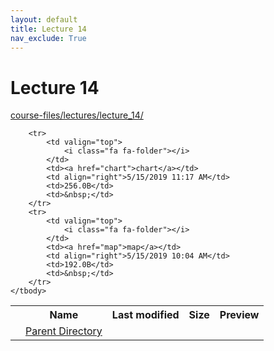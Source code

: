 ```yaml
---
layout: default
title: Lecture 14
nav_exclude: True
---
```


# Lecture 14

[course-files/lectures/lecture_14/](.)

<table class="tbl-files">
    <tbody>
        <tr>
            <th valign="top"></th>
            <th>Name</th>
            <th>Last modified</th>
            <th>Size</th>
            <th>Preview</th>
        </tr>
        <tr>
            <td valign="top">
                <i class="fa fa-folder-open"></i>
            </td>
            <td><a href="../">Parent Directory</a></td>
            <td>&nbsp;</td>
            <td>&nbsp;</td>
            <td>&nbsp;</td>
        </tr>

        <tr>
            <td valign="top">
                <i class="fa fa-folder"></i>
            </td>
            <td><a href="chart">chart</a></td>
            <td align="right">5/15/2019 11:17 AM</td>
            <td>256.0B</td>
            <td>&nbsp;</td>
        </tr>
        <tr>
            <td valign="top">
                <i class="fa fa-folder"></i>
            </td>
            <td><a href="map">map</a></td>
            <td align="right">5/15/2019 10:04 AM</td>
            <td>192.0B</td>
            <td>&nbsp;</td>
        </tr>
    </tbody>
</table>

